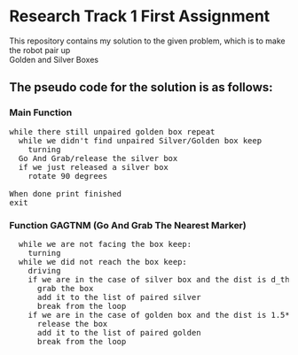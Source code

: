 # Research Track 1 First Assignment
This repository contains my solution to the given problem, which is to make the robot pair up<br/> Golden and Silver Boxes
## The pseudo code for the solution is as follows: 
### Main Function
<pre>
while there still unpaired golden box repeat
  while we didn't find unpaired Silver/Golden box keep
    turning
  Go And Grab/release the silver box
  if we just released a silver box
    rotate 90 degrees

When done print finished
exit
</pre>
### Function GAGTNM (Go And Grab The Nearest Marker)
<pre>
  while we are not facing the box keep:
    turning
  while we did not reach the box keep:
    driving
    if we are in the case of silver box and the dist is d_th:
      grab the box 
      add it to the list of paired silver 
      break from the loop 
    if we are in the case of golden box and the dist is 1.5*d_th:
      release the box 
      add it to the list of paired golden
      break from the loop 

</pre>
